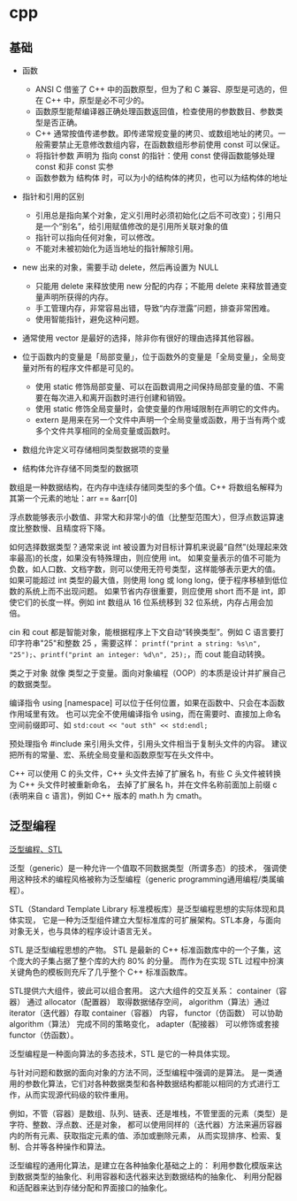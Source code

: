 # cpp

## 基础

- 函数
    - ANSI C 借鉴了 C++ 中的函数原型，但为了和 C 兼容、原型是可选的，但在 C++ 中，原型是必不可少的。
    - 函数原型能帮编译器正确处理函数返回值，检查使用的参数数目、参数类型是否正确。
    - C++ 通常按值传递参数。即传递常规变量的拷贝、或数组地址的拷贝。一般需要禁止无意修改数组内容，在函数数组形参前使用 const 可以保证。
    - 将指针参数 声明为 指向 const 的指针：使用 const 使得函数能够处理 const 和非 const 实参
    - 函数参数为 结构体 时，可以为小的结构体的拷贝，也可以为结构体的地址

- 指针和引用的区别
    - 引用总是指向某个对象，定义引用时必须初始化(之后不可改变)；引用只是一个“别名”，给引用赋值修改的是引用所关联对象的值
    - 指针可以指向任何对象，可以修改。
    - 不能对未被初始化为适当地址的指针解除引用。
- new 出来的对象，需要手动 delete，然后再设置为 NULL
    - 只能用 delete 来释放使用 new 分配的内存；不能用 delete 来释放普通变量声明所获得的内存。
    - 手工管理内存，非常容易出错，导致“内存泄露”问题，排查非常困难。
    - 使用智能指针，避免这种问题。
- 通常使用 vector 是最好的选择，除非你有很好的理由选择其他容器。


- 位于函数内的变量是「局部变量」，位于函数外的变量是「全局变量」，全局变量对所有的程序文件都是可见的。
    - 使用 static 修饰局部变量、可以在函数调用之间保持局部变量的值、不需要在每次进入和离开函数时进行创建和销毁。
    - 使用 static 修饰全局变量时，会使变量的作用域限制在声明它的文件内。
    - extern 是用来在另一个文件中声明一个全局变量或函数，用于当有两个或多个文件共享相同的全局变量或函数时。
- 数组允许定义可存储相同类型数据项的变量
- 结构体允许存储不同类型的数据项

数组是一种数据结构，在内存中连续存储同类型的多个值。C++ 将数组名解释为其第一个元素的地址：arr == &arr[0]

浮点数能够表示小数值、非常大和非常小的值（比整型范围大），但浮点数运算速度比整数慢、且精度将下降。

如何选择数据类型？通常来说 int 被设置为对目标计算机来说最“自然”(处理起来效率最高)的长度，如果没有特殊理由，则应使用 int。
如果变量表示的值不可能为负数，如人口数、文档字数，则可以使用无符号类型，这样能够表示更大的值。
如果可能超过 int 类型的最大值，则使用 long 或 long long，便于程序移植到低位数的系统上而不出现问题。
如果节省内存很重要，则应使用 short 而不是 int，即使它们的长度一样。例如 int 数组从 16 位系统移到 32 位系统，内存占用会加倍。

cin 和 cout 都是智能对象，能根据程序上下文自动“转换类型”。例如 C 语言要打印字符串"25"和整数 25 ，需要这样：
`printf("print a string: %s\n", "25");`、`printf("print an integer: %d\n", 25);`，而 cout 能自动转换。

类之于对象 就像 类型之于变量。面向对象编程（OOP）的本质是设计并扩展自己的数据类型。

编译指令 using [namespace] 可以位于任何位置，如果在函数中、只会在本函数作用域里有效。
也可以完全不使用编译指令 using，而在需要时、直接加上命名空间前缀即可、如 `std:cout << "out sth" << std:endl;`

预处理指令 #include 来引用头文件，引用头文件相当于复制头文件的内容。
建议把所有的常量、宏、系统全局变量和函数原型写在头文件中。

C++ 可以使用 C 的头文件，C++ 头文件去掉了扩展名 h，有些 C 头文件被转换为 C++ 头文件时被重新命名，
去掉了扩展名 h，并在文件名称前面加上前缀 c (表明来自 c 语言)，例如 C++ 版本的 math.h 为 cmath。


## 泛型编程

[泛型编程、STL](http://www.cnblogs.com/youngforever/p/3251097.html)

泛型（generic）是一种允许一个值取不同数据类型（所谓多态）的技术，
强调使用这种技术的编程风格被称为泛型编程（generic programming通用编程/类属编程）。

STL（Standard Template Library 标准模板库）是泛型编程思想的实际体现和具体实现，
它是一种为泛型组件建立大型标准库的可扩展架构。STL本身，与面向对象无关，也与具体的程序设计语言无关。

STL 是泛型编程思想的产物。
STL 是最新的 C++ 标准函数库中的一个子集，这个庞大的子集占据了整个库的大约 80% 的分量。
而作为在实现 STL 过程中扮演关键角色的模板则充斥了几乎整个 C++ 标准函数库。

STL提供六大组件，彼此可以组合套用。
这六大组件的交互关系：
container（容器） 通过 allocator（配置器） 取得数据储存空间，
algorithm（算法）通过 iterator（迭代器）存取 container（容器） 内容，
functor（仿函数） 可以协助 algorithm（算法） 完成不同的策略变化，
adapter（配接器） 可以修饰或套接 functor（仿函数）。

泛型编程是一种面向算法的多态技术，STL 是它的一种具体实现。

与针对问题和数据的面向对象的方法不同，泛型编程中强调的是算法。
是一类通用的参数化算法，它们对各种数据类型和各种数据结构都能以相同的方式进行工作，从而实现源代码级的软件重用。

例如，不管（容器）是数组、队列、链表、还是堆栈，不管里面的元素（类型）是字符、整数、浮点数、还是对象，
都可以使用同样的（迭代器）方法来遍历容器内的所有元素、获取指定元素的值、添加或删除元素，
从而实现排序、检索、复制、合并等各种操作和算法。

泛型编程的通用化算法，是建立在各种抽象化基础之上的：
利用参数化模版来达到数据类型的抽象化、利用容器和迭代器来达到数据结构的抽象化、
利用分配器和适配器来达到存储分配和界面接口的抽象化。

